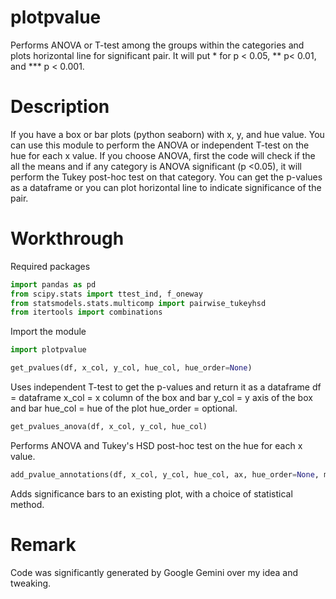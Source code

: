 # plotpvalue
Performs ANOVA or T-test among the groups within the categories and plots horizontal line for significant pair. It will put * for p < 0.05, ** p< 0.01, and *** p < 0.001.

# Description
If you have a box or bar plots (python seaborn) with x, y, and hue value. You can use this module to perform the ANOVA or independent T-test on the hue for each x value. If you choose ANOVA, first the code will check if the all the means and if any category is ANOVA significant (p <0.05), it will perform the Tukey post-hoc test on that category. You can get the p-values as a dataframe or you can plot horizontal line to indicate significance of the pair.

# Workthrough
Required packages
```py
import pandas as pd
from scipy.stats import ttest_ind, f_oneway
from statsmodels.stats.multicomp import pairwise_tukeyhsd
from itertools import combinations
```
Import the module

```py
import plotpvalue
```

```py
get_pvalues(df, x_col, y_col, hue_col, hue_order=None)
```
Uses independent T-test to get the p-values and return it as a dataframe
df = dataframe
x_col = x column of the box and bar
y_col = y axis of the box and bar
hue_col = hue of the plot
hue_order = optional.

```py
get_pvalues_anova(df, x_col, y_col, hue_col)
```
Performs ANOVA and Tukey's HSD post-hoc test on the hue for each x value.

```py
add_pvalue_annotations(df, x_col, y_col, hue_col, ax, hue_order=None, method='ttest')
```
Adds significance bars to an existing plot, with a choice of statistical method.

# Remark
Code was significantly generated by Google Gemini over my idea and tweaking.

